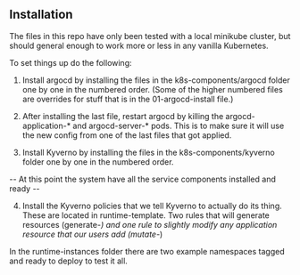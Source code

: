 ## Installation
The files in this repo have only been tested with a local minikube cluster, but should general enough to work more or less in any vanilla Kubernetes.

To set things up do the following:

1) Install argocd by installing the files in the k8s-components/argocd folder one by one in the numbered order. (Some of the higher numbered files are overrides for stuff that is in the 01-argocd-install file.)

2) After installing the last file, restart argocd by killing the argocd-application-* and argocd-server-* pods. This is to make sure it will use the new config from one of the last files that got applied.

3) Install Kyverno by installing the files in the k8s-components/kyverno folder one by one in the numbered order.

-- At this point the system have all the service components installed and ready --

4) Install the Kyverno policies that we tell Kyverno to actually do its thing. These are located in runtime-template. Two rules that will generate resources (generate-*) and one rule to slightly modify any application resource that our users add (mutate-*)

In the runtime-instances folder there are two example namespaces tagged and ready to deploy to test it all.
